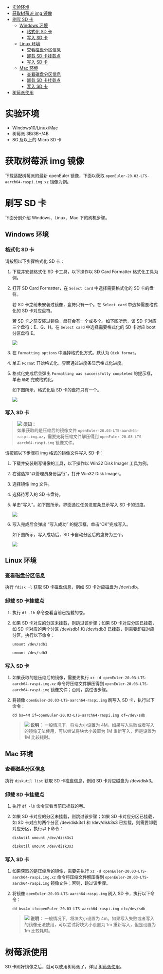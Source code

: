 <!-- TOC -->

- [实验环境](#实验环境)
- [获取树莓派 img 镜像](#获取树莓派-img-镜像)
- [刷写 SD 卡](#刷写-sd-卡)
    - [Windows 环境](#windows-环境)
        - [格式化 SD 卡](#格式化-sd-卡)
        - [写入 SD 卡](#写入-sd-卡)
    - [Linux 环境](#linux-环境)
        - [查看磁盘分区信息](#查看磁盘分区信息)
        - [卸载 SD 卡挂载点](#卸载-sd-卡挂载点)
        - [写入 SD 卡](#写入-sd-卡-1)
    - [Mac 环境](#mac-环境)
        - [查看磁盘分区信息](#查看磁盘分区信息-1)
        - [卸载 SD 卡挂载点](#卸载-sd-卡挂载点-1)
        - [写入 SD 卡](#写入-sd-卡-2)
- [树莓派使用](#树莓派使用)

<!-- /TOC -->

# 实验环境

- Windows10/Linux/Mac
- 树莓派 3B/3B+/4B
- 8G 及以上的 Micro SD 卡

# 获取树莓派 img 镜像

下载适配树莓派的最新 openEuler 镜像，下面以获取 `openEuler-20.03-LTS-aarch64-raspi.img.xz` 镜像为例。

# 刷写 SD 卡

下面分别介绍 Windows、Linux、Mac 下的刷机步骤。

## Windows 环境

### 格式化 SD 卡

请按照以下步骤格式化 SD 卡：

1.  下载并安装格式化 SD 卡工具，以下操作以 SD Card Formatter 格式化工具为例。
2.  打开 SD Card Formatter，在 `Select card` 中选择需要格式化的 SD 卡的盘符。

    若 SD 卡之前未安装过镜像，盘符只有一个。在 `Select card` 中选择需要格式化的 SD 卡对应盘符。

    若 SD 卡之前安装过镜像，盘符会有一个或多个。如下图所示，该 SD 卡对应三个盘符：E、G、H。在 `Select card` 中选择需要格式化的 SD 卡对应 boot 分区盘符 E。

    ![](images/盘符.jpg)

3.  在 `Formatting options` 中选择格式化方式。默认为 `Qick format`。
4.  单击 `Format` 开始格式化。界面通过进度条显示格式化进度。
5.  格式化完成后会弹出 `Formatting was successfully completed` 的提示框，单击 `确定` 完成格式化。
    
    如下图所示，格式化后 SD 卡的盘符只有一个。
    
    ![](images/格式化后盘.png)

### 写入 SD 卡

>![](public_sys-resources/icon-notice.gif) **须知：**   
>如果获取的是压缩后的镜像文件 `openEuler-20.03-LTS-aarch64-raspi.img.xz`，需要先将压缩文件解压得到 `openEuler-20.03-LTS-aarch64-raspi.img` 镜像文件。

请按照以下步骤将 img 格式的镜像文件写入 SD 卡：

1.  下载并安装刷写镜像的工具，以下操作以 Win32 Disk Imager 工具为例。
2.  右键选择“以管理员身份运行”，打开 Win32 Disk Imager。
3.  选择镜像 img 文件。
4.  选择待写入的 SD 卡盘符。
5.  单击“写入”。如下图所示，界面通过任务进度条显示写入 SD 卡的进度。
   
    ![](images/写入SD.png)

6.  写入完成后会弹出 “写入成功” 的提示框，单击“OK”完成写入。
    
    如下图所示，写入成功后，SD 卡自动分区后的盘符为三个。
    
    ![](images/盘符.jpg)

## Linux 环境

### 查看磁盘分区信息

执行 `fdisk -l` 获取 SD 卡磁盘信息，例如 SD 卡对应磁盘为 /dev/sdb。

### 卸载 SD 卡挂载点

1.  执行 `df -lh` 命令查看当前已挂载的卷。
2.  如果 SD 卡对应的分区未挂载，则跳过该步骤；如果 SD 卡对应分区已挂载，如 SD 卡对应的两个分区 /dev/sdb1 和 /dev/sdb3 已挂载，则需要卸载对应分区，执行以下命令：

    `umount /dev/sdb1`

    `umount /dev/sdb3`

### 写入 SD 卡

1.  如果获取的是压缩后的镜像，需要先执行 `xz -d openEuler-20.03-LTS-aarch64-raspi.img.xz` 命令将压缩文件解压得到 `openEuler-20.03-LTS-aarch64-raspi.img` 镜像文件；否则，跳过该步骤。
2.  将镜像 `openEuler-20.03-LTS-aarch64-raspi.img` 刷写入 SD 卡，执行以下命令：
    
    `dd bs=4M if=openEuler-20.03-LTS-aarch64-raspi.img of=/dev/sdb`

    >![](public_sys-resources/icon-note.gif) **说明：** 
    >一般情况下，将块大小设置为 4M。如果写入失败或者写入的镜像无法使用，可以尝试将块大小设置为 1M 重新写入，但是设置为 1M 比较耗时。

## Mac 环境

### 查看磁盘分区信息

执行 `diskutil list` 获取 SD 卡磁盘信息，例如 SD 卡对应磁盘为 /dev/disk3。

### 卸载 SD 卡挂载点

1.  执行 `df -lh` 命令查看当前已挂载的卷。
2.  如果 SD 卡对应的分区未挂载，则跳过该步骤；如果 SD 卡对应分区已挂载，如 SD 卡对应的两个分区 /dev/disk3s1 和 /dev/disk3s3 已挂载，则需要卸载对应分区，执行以下命令：

    `diskutil umount /dev/disk3s1`

    `diskutil umount /dev/disk3s3`

### 写入 SD 卡

1.  如果获取的是压缩后的镜像，需要先执行 `xz -d openEuler-20.03-LTS-aarch64-raspi.img.xz` 命令将压缩文件解压得到 `openEuler-20.03-LTS-aarch64-raspi.img` 镜像文件；否则，跳过该步骤。
2.  将镜像 `openEuler-20.03-LTS-aarch64-raspi.img` 刷入 SD 卡，执行以下命令：

    `dd bs=4m if=openEuler-20.03-LTS-aarch64-raspi.img of=/dev/sdb`

    >![](public_sys-resources/icon-note.gif) **说明：** 
    >一般情况下，将块大小设置为 4m。如果写入失败或者写入的镜像无法使用，可以尝试将块大小设置为 1m 重新写入，但是设置为 1m 比较耗时。

# 树莓派使用

SD 卡刷好镜像之后，就可以使用树莓派了，详见 [树莓派使用](./树莓派使用.md)。